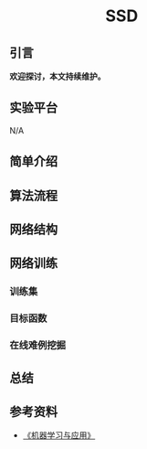 # 　　　　　　SSD
## 引言

**欢迎探讨，本文持续维护。**

## 实验平台

N/A

## 简单介绍

## 算法流程

## 网络结构

## 网络训练

### 训练集

### 目标函数

### 在线难例挖掘

## 总结

## 参考资料

+ [《机器学习与应用》](https://book.douban.com/subject/30445238/)
